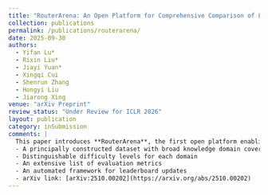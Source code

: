 ```yaml
---
title: "RouterArena: An Open Platform for Comprehensive Comparison of LLM Routers"
collection: publications
permalink: /publications/routerarena/
date: 2025-09-30
authors:
  - Yifan Lu*
  - Rixin Liu*
  - Jiayi Yuan*
  - Xingqi Cui
  - Shenrun Zhang
  - Hongyi Liu
  - Jiarong Xing
venue: "arXiv Preprint"
review_status: "Under Review for ICLR 2026"
layout: publication
category: inSubmission
comments: |
  This paper introduces **RouterArena**, the first open platform enabling comprehensive evaluations of commercial and academia LLM routers. The platform features:
  - A principally constructed dataset with broad knowledge domain coverage
  - Distinguishable difficulty levels for each domain
  - An extensive list of evaluation metrics
  - An automated framework for leaderboard updates
  - arXiv link: [arXiv:2510.00202](https://arxiv.org/abs/2510.00202)
---
```

